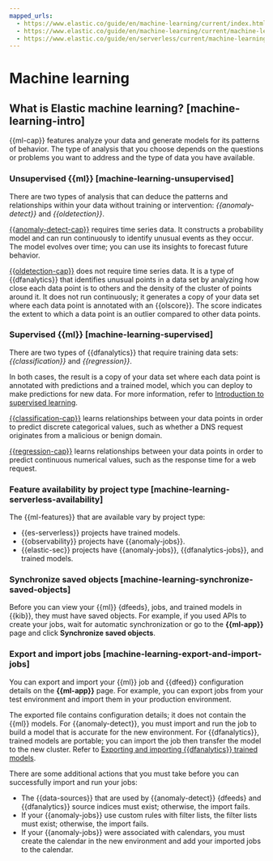 ```yaml
---
mapped_urls:
  - https://www.elastic.co/guide/en/machine-learning/current/index.html
  - https://www.elastic.co/guide/en/machine-learning/current/machine-learning-intro.html
  - https://www.elastic.co/guide/en/serverless/current/machine-learning.html
---
```


# Machine learning

## What is Elastic machine learning? [machine-learning-intro]

{{ml-cap}} features analyze your data and generate models for its patterns of behavior.
The type of analysis that you choose depends on the questions or problems you want to address and the type of data you have available.

### Unsupervised {{ml}} [machine-learning-unsupervised]

There are two types of analysis that can deduce the patterns and relationships within your data without training or intervention: *{{anomaly-detect}}* and *{{oldetection}}*.

[{{anomaly-detect-cap}}](machine-learning/anomaly-detection.md) requires time series data.
It constructs a probability model and can run continuously to identify unusual events as they occur. The model evolves over time; you can use its insights to forecast future behavior.

[{{oldetection-cap}}](machine-learning/data-frame-analytics/ml-dfa-finding-outliers.md) does not require time series data.
It is a type of {{dfanalytics}} that identifies unusual points in a data set by analyzing how close each data point is to others and the density of the cluster of points around it.
It does not run continuously; it generates a copy of your data set where each data point is annotated with an {{olscore}}.
The score indicates the extent to which a data point is an outlier compared to other data points.

### Supervised {{ml}} [machine-learning-supervised]

There are two types of {{dfanalytics}} that require training data sets: *{{classification}}* and *{{regression}}*.

In both cases, the result is a copy of your data set where each data point is annotated with predictions and a trained model, which you can deploy to make predictions for new data.
For more information, refer to [Introduction to supervised learning](machine-learning/data-frame-analytics/ml-dfa-overview.md#ml-supervised-workflow).

[{{classification-cap}}](machine-learning/data-frame-analytics/ml-dfa-classification.md) learns relationships between your data points in order to predict discrete categorical values, such as whether a DNS request originates from a malicious or benign domain.

[{{regression-cap}}](machine-learning/data-frame-analytics/ml-dfa-regression.md) learns relationships between your data points in order to predict continuous numerical values, such as the response time for a web request.

### Feature availability by project type [machine-learning-serverless-availability]

The {{ml-features}} that are available vary by project type:

* {{es-serverless}} projects have trained models.
* {{observability}} projects have {{anomaly-jobs}}.
* {{elastic-sec}} projects have {{anomaly-jobs}}, {{dfanalytics-jobs}}, and trained models.

### Synchronize saved objects [machine-learning-synchronize-saved-objects]

Before you can view your {{ml}} {dfeeds}, jobs, and trained models in {{kib}}, they must have saved objects.
For example, if you used APIs to create your jobs, wait for automatic synchronization or go to the **{{ml-app}}** page and click **Synchronize saved objects**.

### Export and import jobs [machine-learning-export-and-import-jobs]

You can export and import your {{ml}} job and {{dfeed}} configuration details on the **{{ml-app}}** page.
For example, you can export jobs from your test environment and import them in your production environment.

The exported file contains configuration details; it does not contain the {{ml}} models.
For {{anomaly-detect}}, you must import and run the job to build a model that is accurate for the new environment.
For {{dfanalytics}}, trained models are portable; you can import the job then transfer the model to the new cluster.
Refer to [Exporting and importing {{dfanalytics}} trained models](machine-learning/data-frame-analytics/ml-trained-models.md#export-import).

There are some additional actions that you must take before you can successfully import and run your jobs:

* The {{data-sources}} that are used by {{anomaly-detect}} {dfeeds} and {{dfanalytics}} source indices must exist; otherwise, the import fails.
* If your {{anomaly-jobs}} use custom rules with filter lists, the filter lists must exist; otherwise, the import fails.
* If your {{anomaly-jobs}} were associated with calendars, you must create the calendar in the new environment and add your imported jobs to the calendar.